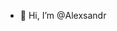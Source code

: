 - 👋 Hi, I’m @Alexsandr

<!---
Alexsandrovich/Alexsandrovich is a ✨ special ✨ repository because its `README.md` (this file) appears on your GitHub profile.
You can click the Preview link to take a look at your changes.
--->

